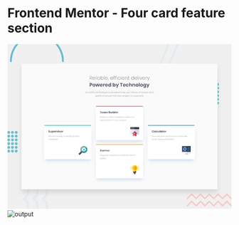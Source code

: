 # Frontend Mentor - Four card feature section

![Design preview for the Four card feature section coding challenge](./design/desktop-preview.jpg)
![output](.images/Output.png)
